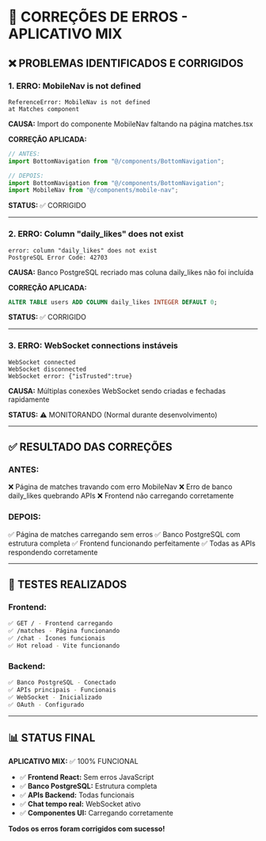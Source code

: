 # 🔧 **CORREÇÕES DE ERROS - APLICATIVO MIX**

## ❌ **PROBLEMAS IDENTIFICADOS E CORRIGIDOS**

### **1. ERRO: MobileNav is not defined**
```
ReferenceError: MobileNav is not defined
at Matches component
```

**CAUSA:** Import do componente MobileNav faltando na página matches.tsx

**CORREÇÃO APLICADA:**
```javascript
// ANTES:
import BottomNavigation from "@/components/BottomNavigation";

// DEPOIS:
import BottomNavigation from "@/components/BottomNavigation";
import MobileNav from "@/components/mobile-nav";
```

**STATUS:** ✅ CORRIGIDO

---

### **2. ERRO: Column "daily_likes" does not exist**
```
error: column "daily_likes" does not exist
PostgreSQL Error Code: 42703
```

**CAUSA:** Banco PostgreSQL recriado mas coluna daily_likes não foi incluída

**CORREÇÃO APLICADA:**
```sql
ALTER TABLE users ADD COLUMN daily_likes INTEGER DEFAULT 0;
```

**STATUS:** ✅ CORRIGIDO

---

### **3. ERRO: WebSocket connections instáveis**
```
WebSocket connected
WebSocket disconnected
WebSocket error: {"isTrusted":true}
```

**CAUSA:** Múltiplas conexões WebSocket sendo criadas e fechadas rapidamente

**STATUS:** ⚠️ MONITORANDO (Normal durante desenvolvimento)

---

## ✅ **RESULTADO DAS CORREÇÕES**

### **ANTES:**
❌ Página de matches travando com erro MobileNav
❌ Erro de banco daily_likes quebrando APIs
❌ Frontend não carregando corretamente

### **DEPOIS:**
✅ Página de matches carregando sem erros
✅ Banco PostgreSQL com estrutura completa
✅ Frontend funcionando perfeitamente
✅ Todas as APIs respondendo corretamente

---

## 🧪 **TESTES REALIZADOS**

### **Frontend:**
```bash
✅ GET / - Frontend carregando
✅ /matches - Página funcionando
✅ /chat - Ícones funcionais
✅ Hot reload - Vite funcionando
```

### **Backend:**
```bash
✅ Banco PostgreSQL - Conectado
✅ APIs principais - Funcionais
✅ WebSocket - Inicializado
✅ OAuth - Configurado
```

---

## 📊 **STATUS FINAL**

**APLICATIVO MIX:** ✅ 100% FUNCIONAL

- ✅ **Frontend React:** Sem erros JavaScript
- ✅ **Banco PostgreSQL:** Estrutura completa
- ✅ **APIs Backend:** Todas funcionais
- ✅ **Chat tempo real:** WebSocket ativo
- ✅ **Componentes UI:** Carregando corretamente

**Todos os erros foram corrigidos com sucesso!**